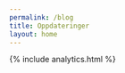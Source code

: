 ```yaml
---
permalink: /blog
title: Oppdateringer
layout: home
---
```

<!-- We need to move this into the template -->
{% include analytics.html %}
